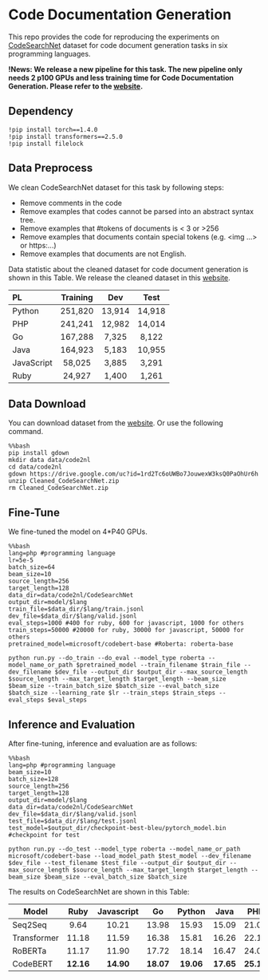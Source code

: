 # Code Documentation Generation

This repo provides the code for reproducing the experiments on [CodeSearchNet](https://arxiv.org/abs/1909.09436) dataset for code document generation tasks in six programming languages.

**!News: We release a new pipeline for this task. The new pipeline only needs 2 p100 GPUs and less training time for Code Documentation Generation. Please refer to the [website](https://github.com/microsoft/CodeXGLUE/tree/main/Code-Text/code-to-text).**

## Dependency
```shell
!pip install torch==1.4.0
!pip install transformers==2.5.0
!pip install filelock
```

## Data Preprocess

We clean CodeSearchNet dataset for this task by following steps:

- Remove comments in the code
- Remove examples that codes cannot be parsed into an abstract syntax tree.
- Remove examples that #tokens of documents is < 3 or >256
- Remove examples that documents contain special tokens (e.g. <img ...> or https:...)
- Remove examples that documents are not English.

Data statistic about the cleaned dataset for code document generation is shown in this Table. We release the cleaned dataset in this [website](https://drive.google.com/open?id=1rd2Tc6oUWBo7JouwexW3ksQ0PaOhUr6h).

| PL         | Training |  Dev   |  Test  |
| :--------- | :------: | :----: | :----: |
| Python     | 251,820  | 13,914 | 14,918 |
| PHP        | 241,241  | 12,982 | 14,014 |
| Go         | 167,288  | 7,325  | 8,122  |
| Java       | 164,923  | 5,183  | 10,955 |
| JavaScript |  58,025  | 3,885  | 3,291  |
| Ruby       |  24,927  | 1,400  | 1,261  |



## Data Download

You can download dataset from the [website](https://drive.google.com/open?id=1rd2Tc6oUWBo7JouwexW3ksQ0PaOhUr6h). Or use the following command.

```shell
%%bash
pip install gdown
mkdir data data/code2nl
cd data/code2nl
gdown https://drive.google.com/uc?id=1rd2Tc6oUWBo7JouwexW3ksQ0PaOhUr6h
unzip Cleaned_CodeSearchNet.zip
rm Cleaned_CodeSearchNet.zip
```



## Fine-Tune

We fine-tuned the model on 4*P40 GPUs. 

```shell
%%bash
lang=php #programming language
lr=5e-5
batch_size=64
beam_size=10
source_length=256
target_length=128
data_dir=data/code2nl/CodeSearchNet
output_dir=model/$lang
train_file=$data_dir/$lang/train.jsonl
dev_file=$data_dir/$lang/valid.jsonl
eval_steps=1000 #400 for ruby, 600 for javascript, 1000 for others
train_steps=50000 #20000 for ruby, 30000 for javascript, 50000 for others
pretrained_model=microsoft/codebert-base #Roberta: roberta-base

python run.py --do_train --do_eval --model_type roberta --model_name_or_path $pretrained_model --train_filename $train_file --dev_filename $dev_file --output_dir $output_dir --max_source_length $source_length --max_target_length $target_length --beam_size $beam_size --train_batch_size $batch_size --eval_batch_size $batch_size --learning_rate $lr --train_steps $train_steps --eval_steps $eval_steps 
```



## Inference and Evaluation

After fine-tuning, inference and evaluation are as follows:

```shell
%%bash
lang=php #programming language
beam_size=10
batch_size=128
source_length=256
target_length=128
output_dir=model/$lang
data_dir=data/code2nl/CodeSearchNet
dev_file=$data_dir/$lang/valid.jsonl
test_file=$data_dir/$lang/test.jsonl
test_model=$output_dir/checkpoint-best-bleu/pytorch_model.bin #checkpoint for test

python run.py --do_test --model_type roberta --model_name_or_path microsoft/codebert-base --load_model_path $test_model --dev_filename $dev_file --test_filename $test_file --output_dir $output_dir --max_source_length $source_length --max_target_length $target_length --beam_size $beam_size --eval_batch_size $batch_size
```

The results on CodeSearchNet are shown in this Table:

| Model       |   Ruby    | Javascript |    Go     |  Python   |   Java    |    PHP    |  Overall  |
| ----------- | :-------: | :--------: | :-------: | :-------: | :-------: | :-------: | :-------: |
| Seq2Seq     |   9.64    |   10.21    |   13.98   |   15.93   |   15.09   |   21.08   |   14.32   |
| Transformer |   11.18   |   11.59    |   16.38   |   15.81   |   16.26   |   22.12   |   15.56   |
| RoBERTa     |   11.17   |   11.90    |   17.72   |   18.14   |   16.47   |   24.02   |   16.57   |
| CodeBERT    | **12.16** | **14.90**  | **18.07** | **19.06** | **17.65** | **25.16** | **17.83** |


